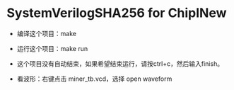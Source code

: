 # SystemVerilogSHA256 for ChipINew

* 编译这个项目：make

* 运行这个项目：make run

* 这个项目没有自动结束，如果希望结束运行，请按ctrl+c，然后输入finish。

* 看波形：右键点击 miner_tb.vcd，选择 open waveform

